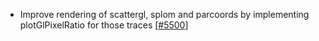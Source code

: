  - Improve rendering of scattergl, splom and parcoords by implementing plotGlPixelRatio for those traces [[#5500](https://github.com/plotly/plotly.js/pull/5500)]